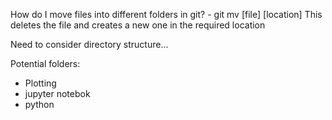 How do I move files into different folders in git? - git mv [file] [location]
This deletes the file and creates a new one in the required location

Need to consider directory structure...

Potential folders:
* Plotting 
* jupyter notebok
* python
